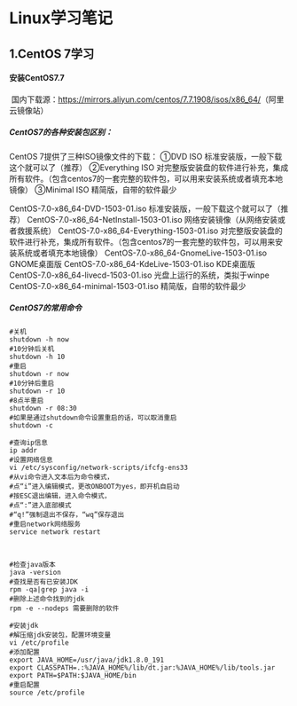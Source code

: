 # Linux学习笔记

## 1.CentOS 7学习

#### 安装CentOS7.7

​	国内下载源：<https://mirrors.aliyun.com/centos/7.7.1908/isos/x86_64/>（阿里云镜像站）

##### CentOS7的各种安装包区别：

CentOS 7提供了三种ISO镜像文件的下载：
①DVD ISO 标准安装版，一般下载这个就可以了（推荐）
②Everything ISO 对完整版安装盘的软件进行补充，集成所有软件。（包含centos7的一套完整的软件包，可以用来安装系统或者填充本地镜像）
③Minimal ISO 精简版，自带的软件最少

CentOS-7.0-x86_64-DVD-1503-01.iso 标准安装版，一般下载这个就可以了（推荐）
CentOS-7.0-x86_64-NetInstall-1503-01.iso 网络安装镜像（从网络安装或者救援系统）
CentOS-7.0-x86_64-Everything-1503-01.iso 对完整版安装盘的软件进行补充，集成所有软件。（包含centos7的一套完整的软件包，可以用来安装系统或者填充本地镜像）
CentOS-7.0-x86_64-GnomeLive-1503-01.iso GNOME桌面版
CentOS-7.0-x86_64-KdeLive-1503-01.iso KDE桌面版
CentOS-7.0-x86_64-livecd-1503-01.iso 光盘上运行的系统，类拟于winpe
CentOS-7.0-x86_64-minimal-1503-01.iso 精简版，自带的软件最少

##### CentOS7的常用命令

```shell
#关机
shutdown -h now
#10分钟后关机
shutdown -h 10
#重启
shutdown -r now
#10分钟后重启
shutdown -r 10
#8点半重启
shutdown -r 08:30
#如果是通过shutdown命令设置重启的话，可以取消重启
shutdown -c

#查询ip信息
ip addr
#设置网络信息
vi /etc/sysconfig/network-scripts/ifcfg-ens33
#从vi命令进入文本后为命令模式，
#点“i”进入编辑模式，更改ONBOOT为yes，即开机自启动
#按ESC退出编辑，进入命令模式，
#点“:”进入底部模式
#“q!”强制退出不保存，“wq”保存退出
#重启network网络服务
service network restart



#检查java版本
java -version
#查找是否有已安装JDK
rpm -qa|grep java -i
#删除上述命令找到的jdk
rpm -e --nodeps 需要删除的软件

#安装jdk
#解压缩jdk安装包，配置环境变量
vi /etc/profile
#添加配置
export JAVA_HOME=/usr/java/jdk1.8.0_191
export CLASSPATH=.:%JAVA_HOME%/lib/dt.jar:%JAVA_HOME%/lib/tools.jar
export PATH=$PATH:$JAVA_HOME/bin
#重启配置
source /etc/profile

```

